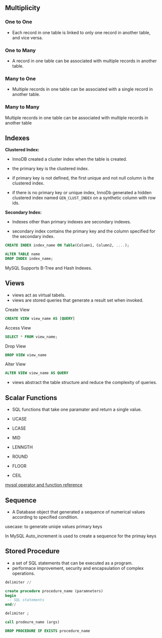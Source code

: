 ## Multiplicity

### One to One

- Each record in one table is linked to only one record in another table, and vice versa.

### One to Many

- A record in one table can be associated with multiple records in another table.

### Many to One

- Multiple records in one table can be associated with a single record in another table.

### Many to Many

Multiple records in one table can be associated with multiple records in another table


## Indexes

**Clustered Index:** 

- InnoDB created a cluster index when the table is created. 

- the primary key is the clustered index.
- if primary key is not defined, the first unique and not null column is the clustered index.
- if there is no primary key or unique index, InnoDb generated a hidden clustered index named `GEN_CLUST_INDEX` on a synthetic column with row ids.

**Secondary Index:**

- Indexes other than primary indexes are secondary indexes.

- secondary index contains the primary key and the column specified for the secondary index.

```sql
CREATE INDEX index_name ON Table(Column1, Column2, ....);
```

```sql
ALTER TABLE name
DROP INDEX index_name;
```

MySQL Supports B-Tree and Hash Indexes.


## Views

- views act as virtual tabels.
- views are stored queries that generate a result set when invoked. 


Create View

```sql
CREATE VIEW view_name AS [QUERY]
```

Access View

```sql
SELECT * FROM view_name;
```

Drop View

```sql
DROP VIEW view_name
```

Alter View

```sql
ALTER VIEW view_name AS QUERY
```
- views abstract the table structure and reduce the complexity of queries.

## Scalar Functions

- SQL functions that take one paramater and return a single value.

- UCASE
- LCASE
- MID
- LENNGTH
- ROUND
- FLOOR
- CEIL


[mysql operator and function reference](https://dev.mysql.com/doc/refman/8.4/en/built-in-function-reference.html)


## Sequence 

- A Database object that generated a sequence of numerical values according to specified condition.

usecase: to generate uniqie values primary keys

In MySQL Auto_increment is used to create a sequence for the primay keys


## Stored Procedure

- a set of SQL statements that can be executed as a program.
- performace improvement, security and encapsulation of complex operations.


```sql
delimiter //

create procedure procedure_name (paramneters)
begin
 -- SQL statements
end//

delimiter ;
```

```sql
call prodeure_name (args)
```

```sql
DROP PROCEDURE IF EXISTS procedure_name
```
